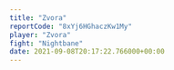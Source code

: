 ```yaml
---
title: "Zvora"
reportCode: "8xYj6HGhaczKw1My"
player: "Zvora"
fight: "Nightbane"
date: 2021-09-08T20:17:22.766000+00:00
---
```

